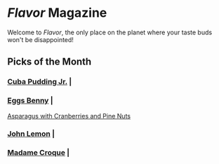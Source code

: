 # _Flavor_ Magazine

Welcome to _Flavor_, the only place on the planet where your taste buds won't be disappointed!



## Picks of the Month

### [Cuba Pudding Jr.](writer/cuba-pudding-jr.md) |



### [Eggs Benny](writer/eggs-benny.md) | 

[Asparagus with Cranberries and Pine Nuts](../recipe/feb/asparagus-with-cranberries.md)

### [John Lemon](writer/john-lemon.md) | 



### [Madame Croque](writer/madame-croque.md) | 


